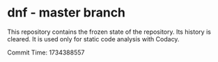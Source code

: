 # dnf - master branch

This repository contains the frozen state of the repository.
Its history is cleared. It is used only for static code
analysis with Codacy.

Commit Time: 1734388557